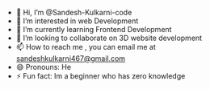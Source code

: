 - 👋 Hi, I’m @Sandesh-Kulkarni-code
- 👀 I’m interested in web Development
- 🌱 I’m currently learning Frontend Development 
- 💞️ I’m looking to collaborate on 3D website development
- 📫 How to reach me , you can email me at sandeshkulkarni467@gmail.com
- 😄 Pronouns: He
- ⚡ Fun fact: Im a beginner who has zero knowledge 
<!---
Sandesh-Kulkarni-code/Sandesh-Kulkarni-code is a ✨ special ✨ repository because its `README.md` (this file) appears on your GitHub profile.
You can click the Preview link to take a look at your changes.
--->
